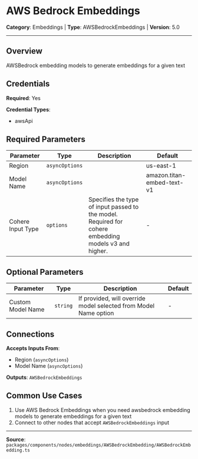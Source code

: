 # AWS Bedrock Embeddings

**Category**: Embeddings | **Type**: AWSBedrockEmbeddings | **Version**: 5.0

---

## Overview

AWSBedrock embedding models to generate embeddings for a given text

## Credentials

**Required**: Yes

**Credential Types**:
- awsApi

## Required Parameters

| Parameter | Type | Description | Default |
|-----------|------|-------------|---------|
| Region | `asyncOptions` |  | us-east-1 |
| Model Name | `asyncOptions` |  | amazon.titan-embed-text-v1 |
| Cohere Input Type | `options` | Specifies the type of input passed to the model. Required for cohere embedding models v3 and higher. | - |

## Optional Parameters

| Parameter | Type | Description | Default |
|-----------|------|-------------|---------|
| Custom Model Name | `string` | If provided, will override model selected from Model Name option | - |

## Connections

**Accepts Inputs From**:
- Region (`asyncOptions`)
- Model Name (`asyncOptions`)

**Outputs**: `AWSBedrockEmbeddings`

## Common Use Cases

1. Use AWS Bedrock Embeddings when you need awsbedrock embedding models to generate embeddings for a given text
2. Connect to other nodes that accept `AWSBedrockEmbeddings` input

---

**Source**: `packages/components/nodes/embeddings/AWSBedrockEmbedding/AWSBedrockEmbedding.ts`